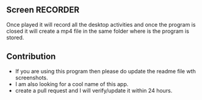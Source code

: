 ## Screen RECORDER
Once played it will record all the desktop activities and once the program is closed it will create a mp4 file in the same folder where is the program is stored.

## Contribution
- If you are using this program then please do update the readme file wth screenshots.
- I am also looking for a cool name of this app.
- create a pull request and I will verify/update it within 24 hours.
